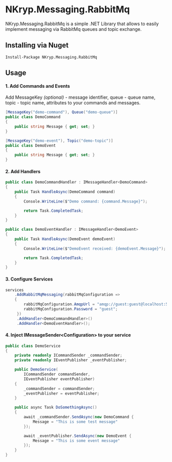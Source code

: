 # NKryp.Messaging.RabbitMq

NKryp.Messaging.RabbitMq is a simple .NET Library that allows to easily implement messaging via RabbitMq queues and topic exchange.

## Installing via Nuget

```
Install-Package NKryp.Messaging.RabbitMq
```

## Usage

#### 1. Add Commands and Events

Add MessageKey *(optional)* - message identifier, queue - queue name, topic - topic name, attributes to your commands and messages.

```csharp
[MessageKey("demo-command"), Queue("demo-queue")]
public class DemoCommand
{
    public string Message { get; set; }
}

[MessageKey("demo-event"), Topic("demo-topic")]
public class DemoEvent
{
    public string Message { get; set; }
}
```

#### 2. Add Handlers

```csharp
public class DemoCommandHandler : IMessageHandler<DemoCommand>
{
    public Task HandleAsync(DemoCommand command)
    {
        Console.WriteLine($"Demo command: {command.Message}");

        return Task.CompletedTask;
    }
}

public class DemoEventHandler : IMessageHandler<DemoEvent>
{
    public Task HandleAsync(DemoEvent demoEvent)
    {
        Console.WriteLine($"DemoEvent received: {demoEvent.Message}");

        return Task.CompletedTask;
    }
}
```

#### 3. Configure Services

```csharp
services
    .AddRabbitMqMessaging(rabbitMqConfiguration =>
    {
        rabbitMqConfiguration.AmqpUrl = "amqp://guest:guest@localhost:5672";
        rabbitMqConfiguration.Password = "guest";
     })
     .AddHandler<DemoCommandHandler>()
     .AddHandler<DemoEventHandler>();
```

#### 4. Inject IMessageSender\<Configuration> to your service

```csharp
public class DemoService 
{
    private readonly ICommandSender _commandSender;
    private readonly IEventPublisher _eventPublisher;

    public DemoService(
        ICommandSender commandSender,
        IEventPublisher eventPublisher) 
    {
        _commandSender = commandSender;
        _eventPublisher = eventPublisher;
    }

    public async Task DoSomethingAsync()
    {
        await _commandSender.SendAsync(new DemoCommand {
            Message = "This is some test message"
        });

        await _eventPublisher.SendAsync(new DemoEvent {
            Message = "This is some event message"
        });
    }
}
```
